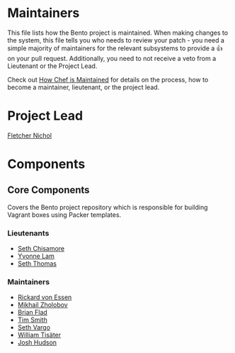 # Maintainers

This file lists how the Bento project is maintained. When making changes to the system, this file tells you who needs to review your patch - you need a simple majority of maintainers for the relevant subsystems to provide a :+1: on your pull request. Additionally, you need to not receive a veto from a Lieutenant or the Project Lead.

Check out [How Chef is Maintained](https://github.com/chef/chef-rfc/blob/master/rfc030-maintenance-policy.md#how-the-project-is-maintained) for details on the process, how to become a maintainer, lieutenant, or the project lead.

# Project Lead

[Fletcher Nichol](http://github.com/fnichol)

# Components

## Core Components

Covers the Bento project repository which is responsible for building Vagrant boxes using Packer templates.

### Lieutenants

* [Seth Chisamore](https://github.com/schisamo)
* [Yvonne Lam](https://github.com/yzl)
* [Seth Thomas](https://github.com/cheeseplus)

### Maintainers

* [Rickard von Essen](https://github.com/rickard-von-essen)
* [Mikhail Zholobov](https://github.com/legal90)
* [Brian Flad](https://github.com/bflad)
* [Tim Smith](https://github.com/tas50)
* [Seth Vargo](https://github.com/sethvargo)
* [William Tisäter](https://github.com/tiwilliam)
* [Josh Hudson](https://github.com/itmustbejj)
